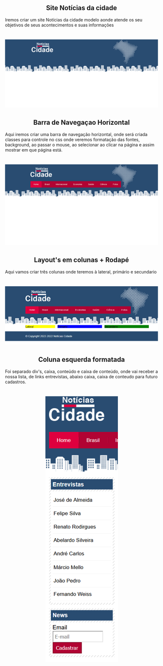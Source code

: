 <h2 align="center">
Site Notícias da cidade
</h2>

<p>
Iremos criar um site Notícias da cidade modelo aonde atende os seu objetivos de seus acontecimentos
e suas informações
</p>

<h1 align="center">
<img src="img/back-top-logo.png"
</h1>


<h2 align="center">
Barra de Navegaçao Horizontal
</h2>

<p>
Aqui iremos criar uma barra de navegação horizontal, onde será criada classes para controle no css
onde veremos formatação das fontes, background, ao passar o mouse, ao selecionar ao clicar na
página e assim mostrar em que página está.
</p>

<h1 align="center">
<img src="img/barra-navegacao-horizontal.gif"
</h1>


<h2 align="center">
Layout's em colunas + Rodapé
</h2>

<p>
Aqui vamos criar três colunas onde teremos à lateral, primário e secundario
</p>

<h1 align="center">
<img src="img/colunas-layout.png"
</h1>

<h2 align="center">
Coluna esquerda formatada
</h2>

<p>
Foi separado div's, caixa, conteúdo e caixa de conteúdo, onde vai receber a nossa lista, de links entrevistas, abaixo caixa, caixa de conteudo para futuro cadastros.
</p>

<h1 align="center">
<img src="img/formatar-coluna-lateral.png"
</h1>
